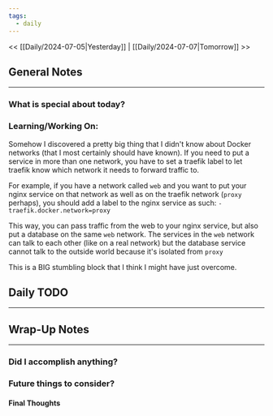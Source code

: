 ```yaml
---
tags:
  - daily
---
```

<< [[Daily/2024-07-05|Yesterday]] |  [[Daily/2024-07-07|Tomorrow]] >>

## General Notes
---
### What is special about today?


### Learning/Working On:
Somehow I discovered a pretty big thing that I didn't know about Docker networks (that I most certainly should have known).
If you need to put a service in more than one network, you have to set a traefik label to let traefik know which network it needs to forward traffic to. 

For example, if you have a network called `web` and you want to put your nginx service on that network as well as on the traefik network (`proxy` perhaps), you should add a label to the nginx service as such:
`- traefik.docker.network=proxy`

This way, you can pass traffic from the web to your nginx service, but also put a database on the same `web` network.  The services in the `web` network can talk to each other (like on a real network) but the database service cannot talk to the outside world because it's isolated from `proxy`

This is a BIG stumbling block that I think I might have just overcome.


## Daily TODO
---




## Wrap-Up Notes
---
### Did I accomplish anything?
### Future things to consider?
#### Final Thoughts

